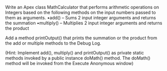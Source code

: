 Write an Apex class MathCalculator that performs arithmetic operations on Integers based on the following methods on the input numbers passed to them as arguments.
•add() – Sums 2 input integer arguments and returns the summation
•multiply() – Multiplies 2 input integer arguments and returns the product

Add a method printOutput() that prints the summation or the product from the add or multiple methods to the Debug Log.

(Hint: Implement add(), multiply() and printOutput() as private static methods invoked by a public instance doMath() method. The doMath() method will be invoked from the Execute Anonymous window)
